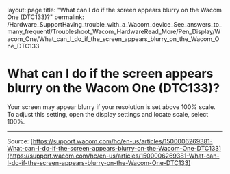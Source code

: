 layout: page
title: "What can I do if the screen appears blurry on the Wacom One (DTC133)?"
permalink: /Hardware_SupportHaving_trouble_with_a_Wacom_device_See_answers_to_many_frequentl/Troubleshoot_Wacom_HardwareRead_More/Pen_Display/Wacom_One/What_can_I_do_if_the_screen_appears_blurry_on_the_Wacom_One_DTC133

# What can I do if the screen appears blurry on the Wacom One (DTC133)?

Your screen may appear blurry if your resolution is set above 100% scale. To adjust this setting, open the display settings and locate scale, select 100%.

---
Source: [https://support.wacom.com/hc/en-us/articles/1500006269381-What-can-I-do-if-the-screen-appears-blurry-on-the-Wacom-One-DTC133](https://support.wacom.com/hc/en-us/articles/1500006269381-What-can-I-do-if-the-screen-appears-blurry-on-the-Wacom-One-DTC133)

